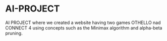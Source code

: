 # AI-PROJECT
AI PROJECT where we created a website having two games OTHELLO nad CONNECT 4 using concepts such as the Minimax algorithm and alpha-beta pruning.
